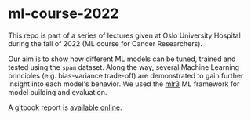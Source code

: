 # ml-course-2022

This repo is part of a series of lectures given at Oslo University Hospital during the fall of 2022 (ML course for Cancer Researchers).

Our aim is to show how different ML models can be tuned, trained and tested using the `spam` dataset.
Along the way, several Machine Learning principles (e.g. bias-variance trade-off) are demonstrated to gain further insight into each model's behavior.
We used the [mlr3](https://github.com/mlr-org/) ML framework for model building and evaluation.

A gitbook report is [available online](https://bblodfon.github.io/ml-course-2022/).
